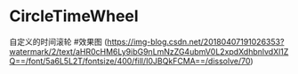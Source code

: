 # CircleTimeWheel
自定义的时间滚轮
#效果图
(https://img-blog.csdn.net/20180407191026353?watermark/2/text/aHR0cHM6Ly9ibG9nLmNzZG4ubmV0L2xpdXdhbnlvdXl1ZQ==/font/5a6L5L2T/fontsize/400/fill/I0JBQkFCMA==/dissolve/70)

